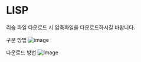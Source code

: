 # LISP
리습 파일 다운로드 시 압축파일을 다운로드하시길 바랍니다.

구분 방법
![image](https://user-images.githubusercontent.com/93309984/139238070-ce6641f2-3ef6-4613-8653-cc543988b557.png)

다운로드 방법
![image](https://user-images.githubusercontent.com/93309984/139236868-a1d6d6e4-8ffe-4d5c-a5fd-271627bd74c5.png)
